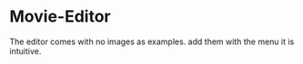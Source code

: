 # Movie-Editor

The editor comes with no images as examples. add them with the menu it is intuitive.
